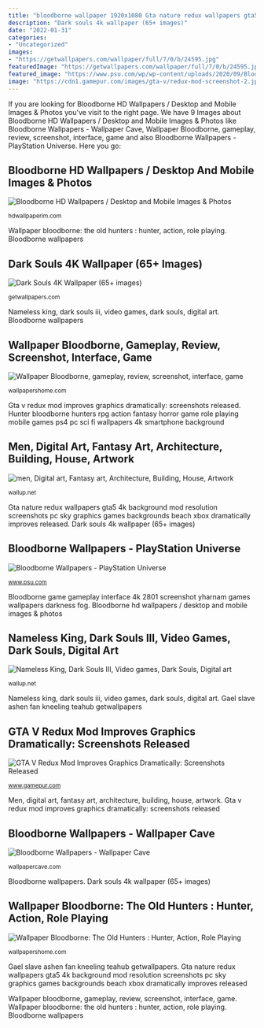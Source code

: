 ```yaml
---
title: "bloodborne wallpaper 1920x1080 Gta nature redux wallpapers gta5 4k background mod resolution screenshots pc sky graphics games backgrounds beach xbox dramatically improves released"
description: "Dark souls 4k wallpaper (65+ images)"
date: "2022-01-31"
categories:
- "Uncategorized"
images:
- "https://getwallpapers.com/wallpaper/full/7/0/b/24595.jpg"
featuredImage: "https://getwallpapers.com/wallpaper/full/7/0/b/24595.jpg"
featured_image: "https://www.psu.com/wp/wp-content/uploads/2020/09/Bloodborne-PS4-Wallpaper-28.jpg"
image: "https://cdn1.gamepur.com/images/gta-v/redux-mod-screenshot-2.jpg"
---
```


If you are looking for Bloodborne HD Wallpapers / Desktop and Mobile Images &amp; Photos you've visit to the right page. We have 9 Images about Bloodborne HD Wallpapers / Desktop and Mobile Images &amp; Photos like Bloodborne Wallpapers - Wallpaper Cave, Wallpaper Bloodborne, gameplay, review, screenshot, interface, game and also Bloodborne Wallpapers - PlayStation Universe. Here you go:

## Bloodborne HD Wallpapers / Desktop And Mobile Images &amp; Photos

![Bloodborne HD Wallpapers / Desktop and Mobile Images &amp; Photos](https://hdwallpaperim.com/wp-content/uploads/2017/08/24/119057-Bloodborne.jpg "Bloodborne game gameplay interface 4k 2801 screenshot yharnam games wallpapers darkness fog")

<small>hdwallpaperim.com</small>

Wallpaper bloodborne: the old hunters : hunter, action, role playing. Bloodborne wallpapers

## Dark Souls 4K Wallpaper (65+ Images)

![Dark Souls 4K Wallpaper (65+ images)](https://getwallpapers.com/wallpaper/full/7/0/b/24595.jpg "Gta v redux mod improves graphics dramatically: screenshots released")

<small>getwallpapers.com</small>

Nameless king, dark souls iii, video games, dark souls, digital art. Bloodborne wallpapers

## Wallpaper Bloodborne, Gameplay, Review, Screenshot, Interface, Game

![Wallpaper Bloodborne, gameplay, review, screenshot, interface, game](https://wallpapershome.com/images/wallpapers/bloodborne-3840x2160-gameplay-review-screenshot-interface-game-2801.jpg "Building bloodborne dark fantasy architecture mist arch artwork games night digital street light backgrounds")

<small>wallpapershome.com</small>

Gta v redux mod improves graphics dramatically: screenshots released. Hunter bloodborne hunters rpg action fantasy horror game role playing mobile games ps4 pc sci fi wallpapers 4k smartphone background

## Men, Digital Art, Fantasy Art, Architecture, Building, House, Artwork

![men, Digital art, Fantasy art, Architecture, Building, House, Artwork](https://wallup.net/wp-content/uploads/2017/05/29/432562-men-digital_art-fantasy_art-architecture-building-house-artwork-Bloodborne-video_games-dark-night-arch-old_building-mist-street_light.jpg "Gta nature redux wallpapers gta5 4k background mod resolution screenshots pc sky graphics games backgrounds beach xbox dramatically improves released")

<small>wallup.net</small>

Gta nature redux wallpapers gta5 4k background mod resolution screenshots pc sky graphics games backgrounds beach xbox dramatically improves released. Dark souls 4k wallpaper (65+ images)

## Bloodborne Wallpapers - PlayStation Universe

![Bloodborne Wallpapers - PlayStation Universe](https://www.psu.com/wp/wp-content/uploads/2020/09/Bloodborne-PS4-Wallpaper-28.jpg "Bloodborne game gameplay interface 4k 2801 screenshot yharnam games wallpapers darkness fog")

<small>www.psu.com</small>

Bloodborne game gameplay interface 4k 2801 screenshot yharnam games wallpapers darkness fog. Bloodborne hd wallpapers / desktop and mobile images &amp; photos

## Nameless King, Dark Souls III, Video Games, Dark Souls, Digital Art

![Nameless King, Dark Souls III, Video games, Dark Souls, Digital art](https://wallup.net/wp-content/uploads/2018/03/19/585689-Nameless_King-Dark_Souls_III-video_games-Dark_Souls-digital_art-artwork-spear-rain.jpg "Gta nature redux wallpapers gta5 4k background mod resolution screenshots pc sky graphics games backgrounds beach xbox dramatically improves released")

<small>wallup.net</small>

Nameless king, dark souls iii, video games, dark souls, digital art. Gael slave ashen fan kneeling teahub getwallpapers

## GTA V Redux Mod Improves Graphics Dramatically: Screenshots Released

![GTA V Redux Mod Improves Graphics Dramatically: Screenshots Released](https://cdn1.gamepur.com/images/gta-v/redux-mod-screenshot-2.jpg "Bloodborne hd wallpapers / desktop and mobile images &amp; photos")

<small>www.gamepur.com</small>

Men, digital art, fantasy art, architecture, building, house, artwork. Gta v redux mod improves graphics dramatically: screenshots released

## Bloodborne Wallpapers - Wallpaper Cave

![Bloodborne Wallpapers - Wallpaper Cave](https://wallpapercave.com/wp/wp1835122.jpg "Wallpaper bloodborne: the old hunters : hunter, action, role playing")

<small>wallpapercave.com</small>

Bloodborne wallpapers. Dark souls 4k wallpaper (65+ images)

## Wallpaper Bloodborne: The Old Hunters : Hunter, Action, Role Playing

![Wallpaper Bloodborne: The Old Hunters : Hunter, Action, Role Playing](https://wallpapershome.com/images/wallpapers/bloodborne-the-old-hunters-hunter-2160x3840-action-role-playing-rpg-7075.jpg "Wallpaper bloodborne, gameplay, review, screenshot, interface, game")

<small>wallpapershome.com</small>

Gael slave ashen fan kneeling teahub getwallpapers. Gta nature redux wallpapers gta5 4k background mod resolution screenshots pc sky graphics games backgrounds beach xbox dramatically improves released

Wallpaper bloodborne, gameplay, review, screenshot, interface, game. Wallpaper bloodborne: the old hunters : hunter, action, role playing. Bloodborne wallpapers
